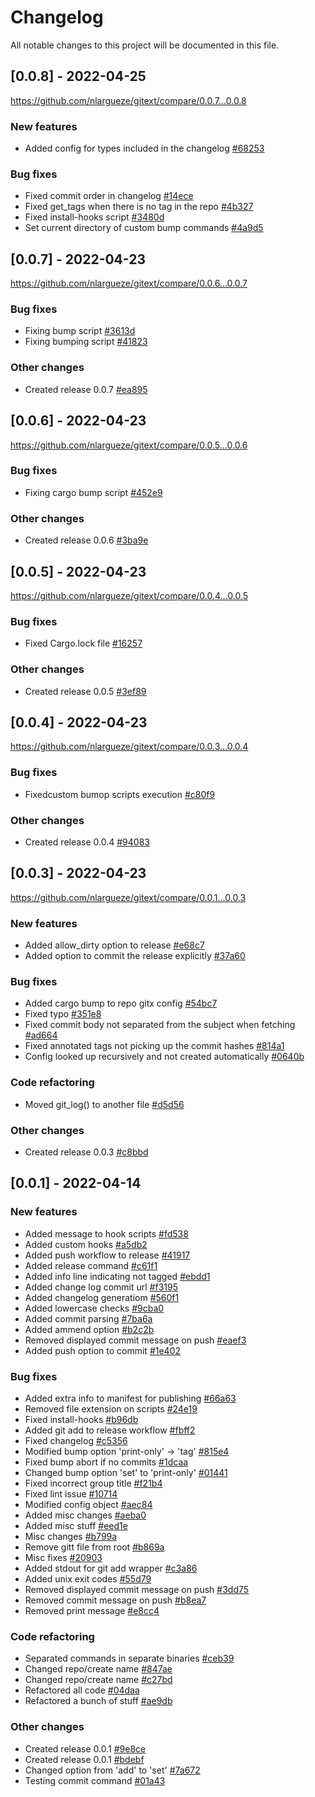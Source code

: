 # Changelog 

All notable changes to this project will be documented in this file.

## [0.0.8] - 2022-04-25

https://github.com/nlargueze/gitext/compare/0.0.7...0.0.8

### New features

- Added config for types included in the changelog [#68253](https://github.com/nlargueze/gitext/commit/682534cbd1249c407050928e45866eef931a779e)

### Bug fixes

- Fixed commit order in changelog [#14ece](https://github.com/nlargueze/gitext/commit/14ecefe36f0616dbb98ac7c016851d5af5dc0c47)
- Fixed get_tags when there is no tag in the repo [#4b327](https://github.com/nlargueze/gitext/commit/4b3273eb197499a69c91895f0a686cb1e01b0320)
- Fixed install-hooks script [#3480d](https://github.com/nlargueze/gitext/commit/3480daa99da8839374a568aa34abf2d1c295485b)
- Set current directory of custom bump commands [#4a9d5](https://github.com/nlargueze/gitext/commit/4a9d5bf871448061f21549381e7fdb078f342853)

## [0.0.7] - 2022-04-23

https://github.com/nlargueze/gitext/compare/0.0.6...0.0.7

### Bug fixes

- Fixing bump script [#3613d](https://github.com/nlargueze/gitext/commit/3613d5b8f593aae0eaab603cc9513ebc0d6106c8)
- Fixing bumping script [#41823](https://github.com/nlargueze/gitext/commit/4182323dbadf78c81a3b22d0d799fa7a7bea020d)

### Other changes

- Created release 0.0.7 [#ea895](https://github.com/nlargueze/gitext/commit/ea8956fe9eee27464e510fbd78fe98d8c00a5fc6)

## [0.0.6] - 2022-04-23

https://github.com/nlargueze/gitext/compare/0.0.5...0.0.6

### Bug fixes

- Fixing cargo bump script [#452e9](https://github.com/nlargueze/gitext/commit/452e920b605ec512d0c1720d01d5deb209496512)

### Other changes

- Created release 0.0.6 [#3ba9e](https://github.com/nlargueze/gitext/commit/3ba9e3987d5a8f7ae12eee4e53d11839958b2d81)

## [0.0.5] - 2022-04-23

https://github.com/nlargueze/gitext/compare/0.0.4...0.0.5

### Bug fixes

- Fixed Cargo.lock file [#16257](https://github.com/nlargueze/gitext/commit/16257542d1ee8159359ce842b45367549c2bdf60)

### Other changes

- Created release 0.0.5 [#3ef89](https://github.com/nlargueze/gitext/commit/3ef896656b9900bd30dbb8e816c95f1edaee6c3b)

## [0.0.4] - 2022-04-23

https://github.com/nlargueze/gitext/compare/0.0.3...0.0.4

### Bug fixes

- Fixedcustom bumop scripts execution [#c80f9](https://github.com/nlargueze/gitext/commit/c80f9e2b2373bd7e27e94eaaebe6633e7908f05e)

### Other changes

- Created release 0.0.4 [#94083](https://github.com/nlargueze/gitext/commit/940837236985beab7386e00244e3004b8a240a88)

## [0.0.3] - 2022-04-23

https://github.com/nlargueze/gitext/compare/0.0.1...0.0.3

### New features

- Added allow_dirty option to release [#e68c7](https://github.com/nlargueze/gitext/commit/e68c7669bbeb45dbaa7c5ffd6c26f0dac654535b)
- Added option to commit the release explicitly [#37a60](https://github.com/nlargueze/gitext/commit/37a601726076fd54330454cde1a8b6adb12ba734)

### Bug fixes

- Added cargo bump to repo gitx config [#54bc7](https://github.com/nlargueze/gitext/commit/54bc79ea7a08f72e7cf35d21b1c8111fb44abdd9)
- Fixed typo [#351e8](https://github.com/nlargueze/gitext/commit/351e8b277eaefab2d6386145e3250a8eeafe9613)
- Fixed commit body not separated from the subject when fetching [#ad664](https://github.com/nlargueze/gitext/commit/ad664a09a140a65173223e265c21f7202ca78f25)
- Fixed annotated tags not picking up the commit hashes [#814a1](https://github.com/nlargueze/gitext/commit/814a107c7a56985df823bf01a97a024adaf95b2a)
- Config looked up recursively and not created automatically [#0640b](https://github.com/nlargueze/gitext/commit/0640b882c2cfff4d85268438b89ede8a05d0d8eb)

### Code refactoring

- Moved git_log() to another file [#d5d56](https://github.com/nlargueze/gitext/commit/d5d56c7b4d214741a421499a0e9ecae50a481c47)

### Other changes

- Created release 0.0.3 [#c8bbd](https://github.com/nlargueze/gitext/commit/c8bbd30717ad5eb47d0673bfb70db7924b43b35d)

## [0.0.1] - 2022-04-14

### New features

- Added message to hook scripts [#fd538](https://github.com/nlargueze/gitext/commit/fd5382db3e556feef23f08d4aed544602d16a95c)
- Added custom hooks [#a5db2](https://github.com/nlargueze/gitext/commit/a5db2b6a825305e5cfb450499e7756df578356d6)
- Added push workflow to release [#41917](https://github.com/nlargueze/gitext/commit/4191740882ac93ea5d95415b55aed8665bbc8203)
- Added release command [#c61f1](https://github.com/nlargueze/gitext/commit/c61f149ae8d3c1cda3ab5eae8100e5b135e32715)
- Added info line indicating not tagged [#ebdd1](https://github.com/nlargueze/gitext/commit/ebdd1f346cf8f47ff14fc6a02345ff3706dd49c8)
- Added change log commit url [#f3195](https://github.com/nlargueze/gitext/commit/f3195d35ad0645ded0f334e044598c452c7bf919)
- Added changelog generatiom [#560f1](https://github.com/nlargueze/gitext/commit/560f1d7cb76d87c0694e7d361f5603a824a12a76)
- Added lowercase checks [#9cba0](https://github.com/nlargueze/gitext/commit/9cba0ccd57060df83c529048286053566ebed0e6)
- Added commit parsing [#7ba6a](https://github.com/nlargueze/gitext/commit/7ba6a171fea1d8b87e4da7a30e5441b7ff39996c)
- Added ammend option [#b2c2b](https://github.com/nlargueze/gitext/commit/b2c2b0ee9dbc2c09441dfa47bf71531b5f0185f5)
- Removed displayed commit message on push [#eaef3](https://github.com/nlargueze/gitext/commit/eaef3ea5b4c4bbe25de54dc252a8de0a9db36446)
- Added push option to commit [#1e402](https://github.com/nlargueze/gitext/commit/1e4020ce88eed72c992a212f1d09f449b2888b21)

### Bug fixes

- Added extra info to manifest for publishing [#66a63](https://github.com/nlargueze/gitext/commit/66a631d2c0094d54a8bc2144283d8fcfb3829e61)
- Removed file extension on scripts [#24e19](https://github.com/nlargueze/gitext/commit/24e1901f3332dc3d7aa86f5a5799cfdd4897b248)
- Fixed install-hooks [#b96db](https://github.com/nlargueze/gitext/commit/b96db05851ea2a3581a37d7460f609860cb2032c)
- Added git add to release workflow [#fbff2](https://github.com/nlargueze/gitext/commit/fbff27d0f6573514f341192c57faf4146da804ee)
- Fixed changelog [#c5356](https://github.com/nlargueze/gitext/commit/c5356ecf6747b95622468da90d2700299c27a1a9)
- Modified bump option &#x27;print-only&#x27; -&gt; &#x27;tag&#x27; [#815e4](https://github.com/nlargueze/gitext/commit/815e4390e0bd14436f06496cfc383e3fdd74f4ef)
- Fixed bump abort if no commits [#1dcaa](https://github.com/nlargueze/gitext/commit/1dcaaeeb0c233a63f2bcecad587cc0aa4ab8189a)
- Changed bump option &#x27;set&#x27; to &#x27;print-only&#x27; [#01441](https://github.com/nlargueze/gitext/commit/01441ffdd7750f879ee7209ed6a8804ff29675e5)
- Fixed incorrect group title [#f21b4](https://github.com/nlargueze/gitext/commit/f21b4926e4b0fc2a9cb3e7718bbe1bbdadf563c3)
- Fixed lint issue [#10714](https://github.com/nlargueze/gitext/commit/1071470fda7e26a005194c415ab5021cf763e35c)
- Modified config object [#aec84](https://github.com/nlargueze/gitext/commit/aec84640d7349d82958fd442912d57a87a3e9bec)
- Added misc changes [#aeba0](https://github.com/nlargueze/gitext/commit/aeba0061f8f31bea84068fc45afa34d6cb85a561)
- Added misc stuff [#eed1e](https://github.com/nlargueze/gitext/commit/eed1ef301ca9edd4cea2ebcbbbc06a25e37d5ddf)
- Misc changes [#b799a](https://github.com/nlargueze/gitext/commit/b799a06fbbd0adbc1a5248c27c25816a7557fca4)
- Remove gitt file from root [#b869a](https://github.com/nlargueze/gitext/commit/b869a54446ca1a46d377113b0b8edacc82747bae)
- Misc fixes [#20903](https://github.com/nlargueze/gitext/commit/20903f5d49378822dcbdcd5d3a1f59c8ad627179)
- Added stdout for git add wrapper [#c3a86](https://github.com/nlargueze/gitext/commit/c3a868da0762255a6090daabb69ca86c8ef73785)
- Added unix exit codes [#55d79](https://github.com/nlargueze/gitext/commit/55d7982fccb748b2291877053817a2c6d2387d8b)
- Removed displayed commit message on push [#3dd75](https://github.com/nlargueze/gitext/commit/3dd7532b9225bc5bbc183904999589c15a7762d5)
- Removed commit message on push [#b8ea7](https://github.com/nlargueze/gitext/commit/b8ea739cc4bdc1096f3f203d0a2c14d3bf7f776c)
- Removed print message [#e8cc4](https://github.com/nlargueze/gitext/commit/e8cc423394d4e677c6ecb8e43c76819505db5082)

### Code refactoring

- Separated commands in separate binaries [#ceb39](https://github.com/nlargueze/gitext/commit/ceb390d8fc9f61fd5003f0b55b61cc297a7fc72c)
- Changed repo/create name [#847ae](https://github.com/nlargueze/gitext/commit/847ae58b8086af81db3776e3d964978889f9f982)
- Changed repo/create name [#c27bd](https://github.com/nlargueze/gitext/commit/c27bd2265433694924fb3aca226867e1425e5b2f)
- Refactored all code [#04daa](https://github.com/nlargueze/gitext/commit/04daa20351fdec40264a8bb53531231f81167c88)
- Refactored a bunch of stuff [#ae9db](https://github.com/nlargueze/gitext/commit/ae9dbd630c48b20e9ff0e6f0c2d24f4eda5e1c57)

### Other changes

- Created release 0.0.1 [#9e8ce](https://github.com/nlargueze/gitext/commit/9e8ce4124d7ffd89759533a931c91880192740f4)
- Created release 0.0.1 [#bdebf](https://github.com/nlargueze/gitext/commit/bdebfb546bdbe100c0ba9b2b3ffb539dd0bb0e78)
- Changed option from &#x27;add&#x27; to &#x27;set&#x27; [#7a672](https://github.com/nlargueze/gitext/commit/7a672f5742364c8db09bc349a2f56dc5fdbc936d)
- Testing commit command [#01a43](https://github.com/nlargueze/gitext/commit/01a435ef093dde85af2f306e4e3419b479e4f260)

